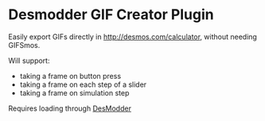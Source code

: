 # Desmodder GIF Creator Plugin

Easily export GIFs directly in http://desmos.com/calculator, without needing GIFSmos.

Will support:

 - taking a frame on button press
 - taking a frame on each step of a slider
 - taking a frame on simulation step

Requires loading through [DesModder](https://github.com/jared-hughes/DesModder)
